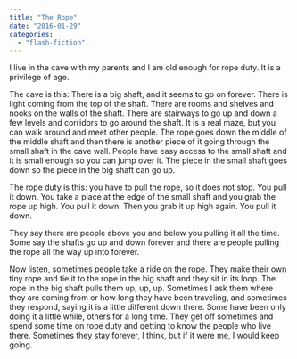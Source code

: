 ```yaml
---
title: "The Rope"
date: "2016-01-29"
categories: 
  - "flash-fiction"
---
```


I live in the cave with my parents and I am old enough for rope duty. It is a privilege of age.

The cave is this: There is a big shaft, and it seems to go on forever. There is light coming from the top of the shaft. There are rooms and shelves and nooks on the walls of the shaft. There are stairways to go up and down a few levels and corridors to go around the shaft. It is a real maze, but you can walk around and meet other people. The rope goes down the middle of the middle shaft and then there is another piece of it going through the small shaft in the cave wall. People have easy access to the small shaft and it is small enough so you can jump over it. The piece in the small shaft goes down so the piece in the big shaft can go up.

The rope duty is this: you have to pull the rope, so it does not stop. You pull it down. You take a place at the edge of the small shaft and you grab the rope up high. You pull it down. Then you grab it up high again. You pull it down.

They say there are people above you and below you pulling it all the time. Some say the shafts go up and down forever and there are people pulling the rope all the way up into forever.

Now listen, sometimes people take a ride on the rope. They make their own tiny rope and tie it to the rope in the big shaft and they sit in its loop. The rope in the big shaft pulls them up, up, up. Sometimes I ask them where they are coming from or how long they have been traveling, and sometimes they respond, saying it is a little different down there. Some have been only doing it a little while, others for a long time. They get off sometimes and spend some time on rope duty and getting to know the people who live there. Sometimes they stay forever, I think, but if it were me, I would keep going.

